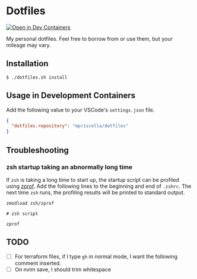 # Dotfiles

[![Open in Dev Containers](https://img.shields.io/static/v1?label=Dev%20Containers&message=Open&color=blue&logo=visualstudiocode)](https://vscode.dev/redirect?url=vscode://ms-vscode-remote.remote-containers/cloneInVolume?url=https://github.com/mpriscella/dotfiles)

My personal dotfiles. Feel free to borrow from or use them, but your mileage
may vary.

## Installation

```shell
$ ./dotfiles.sh install
```

## Usage in Development Containers

Add the following value to your VSCode's `settings.json` file.

```json
{
  "dotfiles.repository": "mpriscella/dotfiles"
}
```

## Troubleshooting

### zsh startup taking an abnormally long time

If `zsh` is taking a long time to start up, the startup script can be profiled
using [zprof](https://zsh.sourceforge.io/Doc/Release/Zsh-Modules.html#The-zsh_002fzprof-Module).
Add the following lines to the beginning and end of `.zshrc`. The next time `zsh`
runs, the profiling results will be printed to standard output.

```shell
zmodload zsh/zprof

# zsh script

zprof
```

## TODO
- [ ] For terraform files, if I type `gh` in normal mode, I want the following comment inserted.
- [ ] On nvim save, I should trim whitespace
